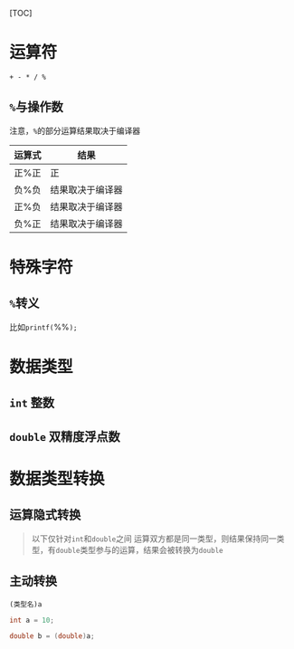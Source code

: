 [TOC]

# 运算符
`+ - * / %`

## `%`与操作数
注意，`%`的部分运算结果取决于编译器

运算式 | 结果
--- | ---
正%正 | 正
负%负 | 结果取决于编译器
正%负 | 结果取决于编译器
负%正 | 结果取决于编译器

# 特殊字符
## `%`转义
比如`printf(`%%`);`

# 数据类型
## `int` 整数

## `double` 双精度浮点数

# 数据类型转换
## 运算隐式转换
> 以下仅针对`int`和`double`之间
运算双方都是同一类型，则结果保持同一类型，有`double`类型参与的运算，结果会被转换为`double`

## 主动转换
`(类型名)a`

```c
int a = 10;

double b = (double)a;
```